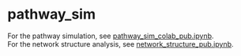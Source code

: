 # pathway_sim
For the pathway simulation, see [pathway_sim_colab_pub.ipynb](https://github.com/kodates/pathway_sim/blob/main/pathway_sim_colab_pub.ipynb).  
For the network structure analysis, see [network_structure_pub.ipynb](https://github.com/kodates/pathway_sim/blob/main/network_structure_pub.ipynb).

